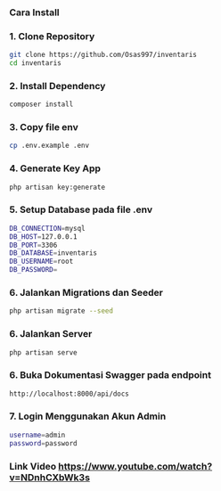 ### Cara Install

### 1. Clone Repository

```bash
git clone https://github.com/Osas997/inventaris
cd inventaris
```

### 2. Install Dependency

```bash
composer install
```

### 3. Copy file env

```bash
cp .env.example .env
```

### 4. Generate Key App

```bash
php artisan key:generate
```

### 5. Setup Database pada file .env

```bash
DB_CONNECTION=mysql
DB_HOST=127.0.0.1
DB_PORT=3306
DB_DATABASE=inventaris
DB_USERNAME=root
DB_PASSWORD=
```

### 6. Jalankan Migrations dan Seeder

```bash
php artisan migrate --seed
```

### 6. Jalankan Server

```bash
php artisan serve
```

### 6. Buka Dokumentasi Swagger pada endpoint

```bash
http://localhost:8000/api/docs
```

### 7. Login Menggunakan Akun Admin

```bash
username=admin
password=password
```

### Link Video https://www.youtube.com/watch?v=NDnhCXbWk3s
